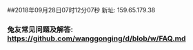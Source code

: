 ##2018年09月28日07时12分07秒 新址: 159.65.179.38
### 兔友常见问题及解答: https://github.com/wanggonging/d/blob/w/FAQ.md
